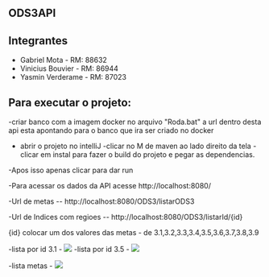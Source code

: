 ## ODS3API

## Integrantes
- Gabriel Mota - RM: 88632
- Vinicius Bouvier - RM: 86944
- Yasmin Verderame - RM: 87023


## Para executar o projeto:


-criar banco com a imagem docker no arquivo "Roda.bat"
 a url dentro desta api esta apontando
para o banco que ira ser criado no docker


- abrir o projeto no intelliJ
-clicar no M de maven ao lado direito da tela
-clicar em instal para fazer o build do projeto e pegar as dependencias.

-Apos isso apenas clicar para dar run

-Para acessar os dados da API acesse http://localhost:8080/

-Url de metas -- http://localhost:8080/ODS3/listarODS3

-Url de Indices com regioes -- http://localhost:8080/ODS3/listarId/{id}

{id} colocar um dos valores das metas - de 3.1,3.2,3.3,3.4,3.5,3.6,3.7,3.8,3.9




-lista por id 3.1 - <img src="https://media.discordapp.net/attachments/1102647332350206095/1177741769430020166/image.png?ex=65739c7f&is=6561277f&hm=f498042c7cd59149e050b1ab806e0f7ae873eec319a48f33de87f1341bf3d330&=&format=webp&width=1211&height=676" >
-lista por id 3.5 - <img src="https://cdn.discordapp.com/attachments/1102647332350206095/1177741733237379122/image.png?ex=65739c76&is=65612776&hm=c3b822ef1107ac450725509f68c2c990ade6843d9fc92a23a89069e6ea6d174b&">

-lista metas - <img src="https://cdn.discordapp.com/attachments/1102647332350206095/1177741523706720297/image.png?ex=65739c44&is=65612744&hm=d82bb7bddbf6da4c5dc0ac557b65c5b1d993fa2860f182be9e6d661f44a20d03&" >
